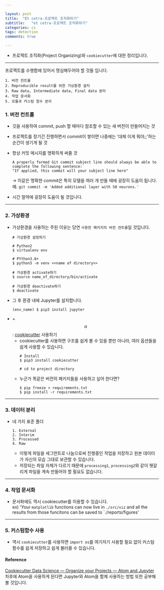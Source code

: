 ```yaml
---

layout: post
title:  "Et cetra-프로젝트 조직화하기"
subtitle:   "et cetra-프로젝트 조직화하기"
categories: cs
tags: detection
comments: true

---
```


- 프로젝트 조직화(Project Organizing)와 `cookiecutter`에 대한 정리입니다.  

---  

프로젝트를 수행함에 있어서 명심해두어야 할 것들 입니다.  
```  
1. 버전 컨트롤
2. Reproducible result를 위한 가상환경 설치  
3. Raw data, Intermediate data, Final data 분리  
4. 작업 문서화  
5. 모듈과 커스텀 함수 분리    
```

### 1. 버전 컨트롤  

- 깃을 사용하여 commit, push 할 때마다 참조할 수 있는 새 버전이 만들어지는 것  
- 프로젝트를 장기간 진행하면서 commit이 쌓이면 나중에는 '대체 이게 뭐야;;'하는 순간이 생기게 될 것  
- 항상 커밋 메시지를 명확하게 써줄 것  
  ```  
  A properly formed Git commit subject line should always be able to complete the following sentence:  
  "If applied, this commit will your subject line here"  
  ```  
  → 이같은 명확한 commit은 특히 모델을 여러 개 만들 때에 굉장히 도움이 됩니다.  
  예. `git commit -m 'Added additional layer with 50 neurons.'`
  
- 시간 절약에 굉장히 도움이 될 것입니다.  

---  

### 2. 가상환경  

- 가상환경을 사용하는 주된 이유는 당연 `사용한 패키지의 버전 컨트롤`일 것입니다.    
    ```  
    # 가상환경 설정하기

    # Python2  
    $ virtualenv env  

    # PYthon3.6+  
    $ python3 -m venv <<name of directory>>  

    # 가상환경 activate하기  
    $ source name_of_directory/bin/activate  

    # 가상환경 deactivate하기  
    $ deactivate 
    ```  
- 그 후 환경 내에 Jupyter를 설치합니다.  
    ```  
    (env_name) $ pip3 install jupyter  
    ```  
- +$$\alpha$$ : [cookiecutter](https://github.com/drivendata/cookiecutter-data-science) 사용하기  
  - cookiecutter를 사용하면 구조를 쉽게 볼 수 있을 뿐만 아니라, 여러 옵션들을 쉽게 사용할 수 있습니다.  
    ```  
    # Install  
    $ pip3 install cookiecutter  
    
    # cd to project directory  
    ```  
  - 누군가 똑같은 버전의 패키지들을 사용하고 싶어 한다면?  
    ```
    $ pip freeze > requirements.txt  
    $ pip install -r requirements.txt  
    ```
---  

### 3. 데이터 분리  
- 네 가지 표준 폴더  
  ```  
  1. External  
  2. Interim  
  3. Processed  
  4. Raw  
  ```
  - 이렇게 파일을 세그먼트로 나눔으로써 진행중인 작업을 저장하고 원본 데이터가 자신의 모습 그대로 보관할 수 있습니다.  
  - 저장되는 파일 자체가 다르기 때문에 `processing1`, `processing2`와 같이 헷갈리게 파일을 계속 만들어야 할 필요도 없습니다.  

---  

### 4. 작업 문서화  
- 문서화에도 역시 cookiecutter를 이용할 수 있습니다.  
  ex)  'Your `matplotlib` functions can now live in `./src/viz` and all the results from 
  those funcitons can be saved to `./reports/figures'

---  
### 5. 커스텀함수 사용  
- 역시 `cookiecutter`를 사용하면 `import os`를 여기저기 사용할 필요 없이 
   커스텀 함수를 쉽게 저장하고 쉽게 불러올 수 있습니다.  


#### Reference  
[Cookiecutter Data Science — Organize your Projects — Atom and Jupyter](https://medium.com/@rrfd/cookiecutter-data-science-organize-your-projects-atom-and-jupyter-2be7862f487e) 
차후에 Atom을 사용하게 된다면 Jupyter와 Atom을 함께 사용하는 방법 또한 공부해볼 것입니다. 
